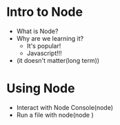 # Intro to Node

* What is Node?
* Why are we learning it?
  * It's popular!
  * Javascript!!!
* (it doesn't matter(long term))


# Using Node

* Interact with Node Console(node)
* Run a file with node(node <filename>)